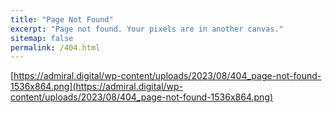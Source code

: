 ```yaml
---
title: "Page Not Found"
excerpt: "Page not found. Your pixels are in another canvas."
sitemap: false
permalink: /404.html
---
```

[https://admiral.digital/wp-content/uploads/2023/08/404_page-not-found-1536x864.png](https://admiral.digital/wp-content/uploads/2023/08/404_page-not-found-1536x864.png)
